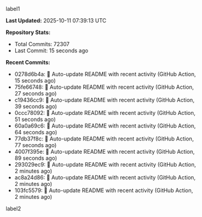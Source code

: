 
label1 
<!-- ACTIVITY_START -->
**Last Updated:** 2025-10-11 07:39:13 UTC

**Repository Stats:**
- Total Commits: 72307
- Last Commit: 15 seconds ago

**Recent Commits:**
- 0278d6b4a: 🤖 Auto-update README with recent activity (GitHub Action, 15 seconds ago)
- 75fe66748: 🤖 Auto-update README with recent activity (GitHub Action, 27 seconds ago)
- c19436cc9: 🤖 Auto-update README with recent activity (GitHub Action, 39 seconds ago)
- 0ccc78092: 🤖 Auto-update README with recent activity (GitHub Action, 51 seconds ago)
- 60a0a69c6: 🤖 Auto-update README with recent activity (GitHub Action, 64 seconds ago)
- 77db37f8c: 🤖 Auto-update README with recent activity (GitHub Action, 77 seconds ago)
- 4007f395e: 🤖 Auto-update README with recent activity (GitHub Action, 89 seconds ago)
- 293029ec9: 🤖 Auto-update README with recent activity (GitHub Action, 2 minutes ago)
- ac8a24d86: 🤖 Auto-update README with recent activity (GitHub Action, 2 minutes ago)
- 103fc5579: 🤖 Auto-update README with recent activity (GitHub Action, 2 minutes ago)
<!-- ACTIVITY_END -->

label2
